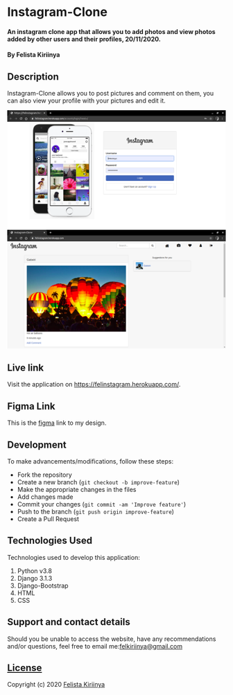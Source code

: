 # Instagram-Clone

#### An instagram clone app that allows you to add photos and view photos added by other users and their profiles, 20/11/2020.
#### By Felista Kiriinya

## Description
Instagram-Clone allows you to post pictures and comment on them, you can also view your profile with your pictures and edit it.

![login](./static/images/login.png)
![landing](./static/images/landing.png)


## Live link
Visit the application on https://felinstagram.herokuapp.com/.

## Figma Link
This is the [figma](https://www.figma.com/file/D6GWnb1vzjQ7wRuVL4k2of/instagram?node-id=5%3A3) link to my design.

## Development
To make advancements/modifications, follow these steps:

- Fork the repository
- Create a new branch (`git checkout -b improve-feature`)
- Make the appropriate changes in the files
- Add changes made
- Commit your changes (`git commit -am 'Improve feature'`)
- Push to the branch (`git push origin improve-feature`)
- Create a Pull Request 

## Technologies Used
Technologies used to develop this application:

1. Python v3.8
2. Django 3.1.3
3. Django-Bootstrap
4. HTML 
5. CSS


## Support and contact details

Should you be unable to access the website, have any recommendations and/or questions, feel free to email me:[felkiriinya@gmail.com](mailto:felkiriinya@gmail.com)

## [License](https://github.com/felkiriinya/Instagram-Clone/blob/master/LICENSE)

Copyright (c) 2020 [Felista Kiriinya](https://github.com/felkiriinya)
